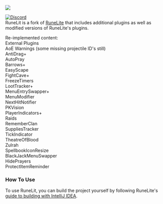 ![](https://i.imgur.com/sBLouZ7.png)

[![Discord](https://img.shields.io/discord/373382904769675265.svg)](https://discord.gg/HN5gf3m)  
RuneLit is a fork of [RuneLite](https://github.com/runelite/runelite) that includes additional plugins as well as modified versions of RuneLite's plugins.

Re-implemented content:  
External Plugins  
AoE Warnings (some missing projectile ID's still)  
AntiDrag+  
AutoPray  
Barrows+  
EasyScape  
FightCave+  
FreezeTimers  
LootTracker+  
MenuEntrySwapper+  
MenuModifier  
NextHitNotifier  
PKVision  
PlayerIndicators+  
Raids  
RememberClan  
SuppliesTracker  
TickIndicator  
TheatreOfBlood  
Zulrah  
SpellbookIconResize  
BlackJackMenuSwapper  
HidePrayers  
ProtectItemReminder  

### How To Use
To use RuneLit, you can build the project yourself by following RuneLite's [guide to building with IntelliJ IDEA](https://github.com/runelite/runelite/wiki/Building-with-IntelliJ-IDEA).
